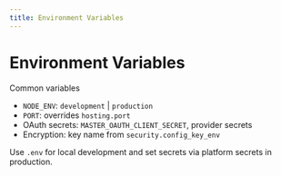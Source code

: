 ```yaml
---
title: Environment Variables
---
```


# Environment Variables

Common variables
- `NODE_ENV`: `development` | `production`
- `PORT`: overrides `hosting.port`
- OAuth secrets: `MASTER_OAUTH_CLIENT_SECRET`, provider secrets
- Encryption: key name from `security.config_key_env`

Use `.env` for local development and set secrets via platform secrets in production.


